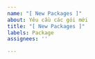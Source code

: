 ```yaml
---
name: "[ New Packages ]"
about: Yêu cầu các gói mới
title: "[ New Packages ]"
labels: Package
assignees: ''

---
```



